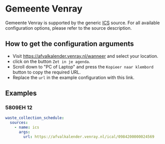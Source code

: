 # Gemeente Venray

Gemeente Venray is supported by the generic [ICS](/doc/source/ics.md) source. For all available configuration options, please refer to the source description.


## How to get the configuration arguments

- Visit <https://afvalkalender.venray.nl/wanneer> and select your location.  
- click on the button `Zet in je agenda`.
- Scroll down to "PC of Laptop" and press the `Kopieer naar klembord` button to copy the required URL.
- Replace the `url` in the example configuration with this link.

## Examples

### 5809EH 12

```yaml
waste_collection_schedule:
  sources:
    - name: ics
      args:
        url: https://afvalkalender.venray.nl/ical/0984200000024569
```
